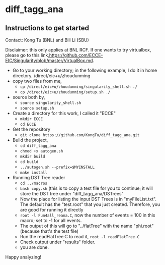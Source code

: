 # diff_tagg_ana 

## Instructions to get started

Contact: Kong Tu (BNL) and Bill Li (SBU)

Disclaimer: this only applies at BNL RCF. If one wants to try virtualbox, please go to this link,https://github.com/ECCE-EIC/Singularity/blob/master/VirtualBox.md.

- Go to your working directory; in the following example, I do it in home directory. /direct/eic+u/zhoudunming
- copy two files from me, 
  - ``cp /direct/eic+u/zhoudunming/singularity_shell.sh ./``
  - ``cp /direct/eic+u/zhoudunming/setup.sh ./``
- source both by, 
  - ``source singularity_shell.sh``
  - ``source setup.sh``
- Create a directory for this work, I called it "ECCE"
  - ``mkdir ECCE``
  - ``cd ECCE``
- Get the repository
  - ``git clone https://github.com/KongTu/diff_tagg_ana.git``
- Build the project,
  - ``cd diff_tagg_ana``
  - ``chmod +x autogen.sh``
  - ``mkdir build``
  - ``cd build``
  - ``../autogen.sh --prefix=$MYINSTALL``
  - ``make install``
- Running DST Tree reader
  - ``cd ../macros``
  - ``bash copy.sh`` (this is to copy a test file for you to continue; it will store the DST tree under "diff_tagg_ana/DSTrees"
  - Now the place for listing the input DST Trees is in "myFileList.txt". The default has the "test.root" that you just created. Therefore, you are good for running it directly
  - ``root -l Fun4all_reana.C``, now the number of events = 100 in this macro; set to -1 for all events.
  - The output of this will go to "../flatTree" with the name "phi.root" (because that's the test file)
  - Run the readFlatTree.C to read it, ``root -l readFlatTree.C``
  - Check output under "results" folder.
  - you are done.

Happy analyzing!
  
